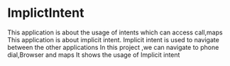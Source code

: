 # ImplictIntent
This application is about the usage of intents which can access call,maps
This application is about implicit intent.
Implicit intent is used to navigate between the other applications
In this project ,we can navigate to phone dial,Browser and maps
It shows the usage of Implicit intent
